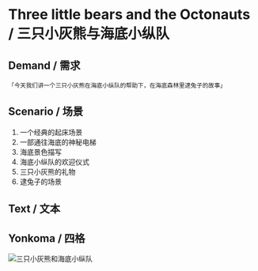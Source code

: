 # Three little bears and the Octonauts / 三只小灰熊与海底小纵队

## Demand / 需求

    「今天我们讲一个三只小灰熊在海底小纵队的帮助下，在海底森林里逮兔子的故事」

## Scenario / 场景

1.  一个经典的起床场景
2.  一部通往海底的神秘电梯
3.  海底景色描写
4.  海底小纵队的欢迎仪式
5.  三只小灰熊的礼物
6.  逮兔子的场景

## Text / 文本


## Yonkoma / 四格 

![三只小灰熊和海底小纵队](https://meteorode.files.wordpress.com/2019/05/three-little-bears-and-the-octonauts.jpg)